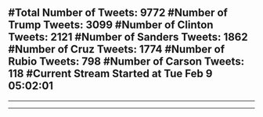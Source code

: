 #Total Number of Tweets: 9772 
#Number of Trump Tweets: 3099
#Number of Clinton Tweets: 2121
#Number of Sanders Tweets: 1862
#Number of Cruz Tweets: 1774
#Number of Rubio Tweets: 798
#Number of Carson Tweets: 118
#Current Stream Started at Tue Feb  9 05:02:01
---
---
---
